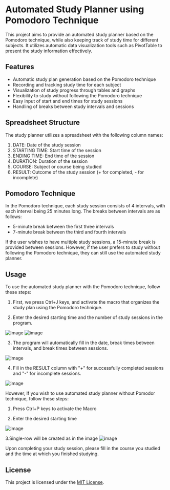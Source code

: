 # Automated Study Planner using Pomodoro Technique

This project aims to provide an automated study planner based on the Pomodoro technique, while also keeping track of study time for different subjects. It utilizes automatic data visualization tools such as PivotTable to present the study information effectively.

## Features
- Automatic study plan generation based on the Pomodoro technique
- Recording and tracking study time for each subject
- Visualization of study progress through tables and graphs
- Flexibility to study without following the Pomodoro technique
- Easy input of start and end times for study sessions
- Handling of breaks between study intervals and sessions

## Spreadsheet Structure

The study planner utilizes a spreadsheet with the following column names:

1.	DATE: Date of the study session
2.	STARTING TIME: Start time of the session
3.	ENDING TIME: End time of the session
4.	DURATION: Duration of the session
5.	COURSE: Subject or course being studied
6.	RESULT: Outcome of the study session (+ for completed, - for incomplete)

## Pomodoro Technique

In the Pomodoro technique, each study session consists of 4 intervals, with each interval being 25 minutes long. The breaks between intervals are as follows:

- 5-minute break between the first three intervals
- 7-minute break between the third and fourth intervals

If the user wishes to have multiple study sessions, a 15-minute break is provided between sessions. However, if the user prefers to study without following the Pomodoro technique, they can still use the automated study planner.

## Usage

To use the automated study planner with the Pomodoro technique, follow these steps:

1. First, we press Ctrl+J keys, and activate the macro that organizes the study plan using the Pomodoro technique.


2. Enter the desired starting time and the number of study sessions in the program.


![image](https://github.com/romka516/SmartPomodoroPlanner/assets/101732278/d1355c07-eea6-41ce-8ad5-4a7207e9eebb)
![image](https://github.com/romka516/SmartPomodoroPlanner/assets/101732278/bbc8262d-2132-4634-8749-8740ce0e4dce)



3. The program will automatically fill in the date, break times between intervals, and break times between sessions.


![image](https://github.com/romka516/SmartPomodoroPlanner/assets/101732278/ad025769-07a6-473f-82b4-291787f19baf)



4. Fill in the RESULT column with "+" for successfully completed sessions and "-" for incomplete sessions.


![image](https://github.com/romka516/SmartPomodoroPlanner/assets/101732278/67e59a2b-fe4a-4998-9f45-1a213dccb3d6)


However, If you wish to use automated study planner without Pomodor technique, follow these steps:

1. Press Ctrl+P keys to activate the Macro


2. Enter the desired starting time

![image](https://github.com/romka516/SmartPomodoroPlanner/assets/101732278/abc06f4c-efcd-459e-a90b-e2beb39517f4)



3.Single-row will be created as in the image
![image](https://github.com/romka516/SmartPomodoroPlanner/assets/101732278/2f5a380d-44a5-4d28-af0c-2e5264e1ffe5)


Upon completing your study session, please fill in the course you studied and the time at which you finished studying.


## License

This project is licensed under the [MIT License](LICENSE).
